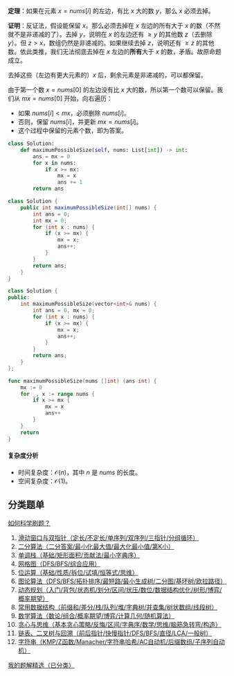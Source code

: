 **定理**：如果在元素 $x=\textit{nums}[i]$ 的左边，有比 $x$ 大的数 $y$，那么 $x$ 必须去掉。

**证明**：反证法，假设能保留 $x$。那么必须去掉在 $x$ 左边的所有大于 $x$ 的数（不然就不是非递减的了）。去掉 $y$，说明在 $x$ 的左边还有 $\ge y$ 的其他数 $z$（去删除 $y$）。但 $z > x$，数组仍然是非递减的。如果继续去掉 $z$，说明还有 $\ge z$ 的其他数。依此类推，我们无法彻底去掉在 $x$ 左边的**所有**大于 $x$ 的数，矛盾。故原命题成立。

去掉这些（左边有更大元素的）$x$ 后，剩余元素是非递减的，可以都保留。

由于第一个数 $x=\textit{nums}[0]$ 的左边没有比 $x$ 大的数，所以第一个数可以保留。我们从 $\textit{mx} = \textit{nums}[0]$ 开始，向右遍历：

- 如果 $\textit{nums}[i] < \textit{mx}$，必须删除 $\textit{nums}[i]$。
- 否则，保留 $\textit{nums}[i]$，并更新 $\textit{mx} = \textit{nums}[i]$。
- 这个过程中保留的元素个数，即为答案。

```py [sol-Python3]
class Solution:
    def maximumPossibleSize(self, nums: List[int]) -> int:
        ans = mx = 0
        for x in nums:
            if x >= mx:
                mx = x
                ans += 1
        return ans
```

```java [sol-Java]
class Solution {
    public int maximumPossibleSize(int[] nums) {
        int ans = 0;
        int mx = 0;
        for (int x : nums) {
            if (x >= mx) {
                mx = x;
                ans++;
            }
        }
        return ans;
    }
}
```

```cpp [sol-C++]
class Solution {
public:
    int maximumPossibleSize(vector<int>& nums) {
        int ans = 0, mx = 0;
        for (int x : nums) {
            if (x >= mx) {
                mx = x;
                ans++;
            }
        }
        return ans;
    }
};
```

```go [sol-Go]
func maximumPossibleSize(nums []int) (ans int) {
	mx := 0
	for _, x := range nums {
		if x >= mx {
			mx = x
			ans++
		}
	}
	return
}
```

#### 复杂度分析

- 时间复杂度：$\mathcal{O}(n)$，其中 $n$ 是 $\textit{nums}$ 的长度。
- 空间复杂度：$\mathcal{O}(1)$。

## 分类题单

[如何科学刷题？](https://leetcode.cn/circle/discuss/RvFUtj/)

1. [滑动窗口与双指针（定长/不定长/单序列/双序列/三指针/分组循环）](https://leetcode.cn/circle/discuss/0viNMK/)
2. [二分算法（二分答案/最小化最大值/最大化最小值/第K小）](https://leetcode.cn/circle/discuss/SqopEo/)
3. [单调栈（基础/矩形面积/贡献法/最小字典序）](https://leetcode.cn/circle/discuss/9oZFK9/)
4. [网格图（DFS/BFS/综合应用）](https://leetcode.cn/circle/discuss/YiXPXW/)
5. [位运算（基础/性质/拆位/试填/恒等式/思维）](https://leetcode.cn/circle/discuss/dHn9Vk/)
6. [图论算法（DFS/BFS/拓扑排序/最短路/最小生成树/二分图/基环树/欧拉路径）](https://leetcode.cn/circle/discuss/01LUak/)
7. [动态规划（入门/背包/状态机/划分/区间/状压/数位/数据结构优化/树形/博弈/概率期望）](https://leetcode.cn/circle/discuss/tXLS3i/)
8. [常用数据结构（前缀和/差分/栈/队列/堆/字典树/并查集/树状数组/线段树）](https://leetcode.cn/circle/discuss/mOr1u6/)
9. [数学算法（数论/组合/概率期望/博弈/计算几何/随机算法）](https://leetcode.cn/circle/discuss/IYT3ss/)
10. [贪心与思维（基本贪心策略/反悔/区间/字典序/数学/思维/脑筋急转弯/构造）](https://leetcode.cn/circle/discuss/g6KTKL/)
11. [链表、二叉树与回溯（前后指针/快慢指针/DFS/BFS/直径/LCA/一般树）](https://leetcode.cn/circle/discuss/K0n2gO/)
12. [字符串（KMP/Z函数/Manacher/字符串哈希/AC自动机/后缀数组/子序列自动机）](https://leetcode.cn/circle/discuss/SJFwQI/)

[我的题解精选（已分类）](https://github.com/EndlessCheng/codeforces-go/blob/master/leetcode/SOLUTIONS.md)
